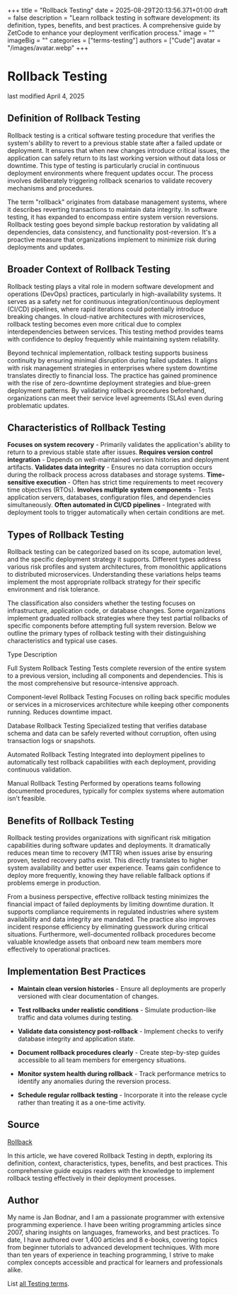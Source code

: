 +++
title = "Rollback Testing"
date = 2025-08-29T20:13:56.371+01:00
draft = false
description = "Learn rollback testing in software development: its definition, types, benefits, and best practices. A comprehensive guide by ZetCode to enhance your deployment verification process."
image = ""
imageBig = ""
categories = ["terms-testing"]
authors = ["Cude"]
avatar = "/images/avatar.webp"
+++

# Rollback Testing

last modified April 4, 2025

## Definition of Rollback Testing

Rollback testing is a critical software testing procedure that verifies the
system's ability to revert to a previous stable state after a failed update or
deployment. It ensures that when new changes introduce critical issues, the
application can safely return to its last working version without data loss or
downtime. This type of testing is particularly crucial in continuous deployment
environments where frequent updates occur. The process involves deliberately
triggering rollback scenarios to validate recovery mechanisms and procedures.

The term "rollback" originates from database management systems, where it
describes reverting transactions to maintain data integrity. In software
testing, it has expanded to encompass entire system version reversions. Rollback
testing goes beyond simple backup restoration by validating all dependencies,
data consistency, and functionality post-reversion. It's a proactive measure
that organizations implement to minimize risk during deployments and updates.

## Broader Context of Rollback Testing

Rollback testing plays a vital role in modern software development and
operations (DevOps) practices, particularly in high-availability systems. It
serves as a safety net for continuous integration/continuous deployment (CI/CD)
pipelines, where rapid iterations could potentially introduce breaking changes.
In cloud-native architectures with microservices, rollback testing becomes even
more critical due to complex interdependencies between services. This testing
method provides teams with confidence to deploy frequently while maintaining
system reliability.

Beyond technical implementation, rollback testing supports business continuity
by ensuring minimal disruption during failed updates. It aligns with risk
management strategies in enterprises where system downtime translates directly
to financial loss. The practice has gained prominence with the rise of
zero-downtime deployment strategies and blue-green deployment patterns. By
validating rollback procedures beforehand, organizations can meet their service
level agreements (SLAs) even during problematic updates.

## Characteristics of Rollback Testing

**Focuses on system recovery** - Primarily validates the
application's ability to return to a previous stable state after issues.
**Requires version control integration** - Depends on
well-maintained version histories and deployment artifacts.
**Validates data integrity** - Ensures no data corruption occurs
during the rollback process across databases and storage systems.
**Time-sensitive execution** - Often has strict time requirements
to meet recovery time objectives (RTOs).
**Involves multiple system components** - Tests application
servers, databases, configuration files, and dependencies simultaneously.
**Often automated in CI/CD pipelines** - Integrated with
deployment tools to trigger automatically when certain conditions are met.

## Types of Rollback Testing

Rollback testing can be categorized based on its scope, automation level, and
the specific deployment strategy it supports. Different types address various
risk profiles and system architectures, from monolithic applications to
distributed microservices. Understanding these variations helps teams implement
the most appropriate rollback strategy for their specific environment and risk
tolerance.

The classification also considers whether the testing focuses on infrastructure,
application code, or database changes. Some organizations implement graduated
rollback strategies where they test partial rollbacks of specific components
before attempting full system reversion. Below we outline the primary types of
rollback testing with their distinguishing characteristics and typical use cases.

Type
Description

Full System Rollback Testing
Tests complete reversion of the entire system to a previous version,
including all components and dependencies. This is the most comprehensive but
resource-intensive approach.

Component-level Rollback Testing
Focuses on rolling back specific modules or services in a microservices
architecture while keeping other components running. Reduces downtime impact.

Database Rollback Testing
Specialized testing that verifies database schema and data can be safely
reverted without corruption, often using transaction logs or snapshots.

Automated Rollback Testing
Integrated into deployment pipelines to automatically test rollback
capabilities with each deployment, providing continuous validation.

Manual Rollback Testing
Performed by operations teams following documented procedures, typically for
complex systems where automation isn't feasible.

## Benefits of Rollback Testing

Rollback testing provides organizations with significant risk mitigation
capabilities during software updates and deployments. It dramatically reduces
mean time to recovery (MTTR) when issues arise by ensuring proven, tested
recovery paths exist. This directly translates to higher system availability and
better user experience. Teams gain confidence to deploy more frequently, knowing
they have reliable fallback options if problems emerge in production.

From a business perspective, effective rollback testing minimizes the financial
impact of failed deployments by limiting downtime duration. It supports
compliance requirements in regulated industries where system availability and
data integrity are mandated. The practice also improves incident response
efficiency by eliminating guesswork during critical situations. Furthermore,
well-documented rollback procedures become valuable knowledge assets that
onboard new team members more effectively to operational practices.

## Implementation Best Practices

- **Maintain clean version histories** - Ensure all deployments are properly versioned with clear documentation of changes.

- **Test rollbacks under realistic conditions** - Simulate production-like traffic and data volumes during testing.

- **Validate data consistency post-rollback** - Implement checks to verify database integrity and application state.

- **Document rollback procedures clearly** - Create step-by-step guides accessible to all team members for emergency situations.

- **Monitor system health during rollback** - Track performance metrics to identify any anomalies during the reversion process.

- **Schedule regular rollback testing** - Incorporate it into the release cycle rather than treating it as a one-time activity.

## Source

[Rollback](https://en.wikipedia.org/wiki/Rollback_(data_management))

In this article, we have covered Rollback Testing in depth, exploring its
definition, context, characteristics, types, benefits, and best practices. This
comprehensive guide equips readers with the knowledge to implement rollback
testing effectively in their deployment processes.

## Author

My name is Jan Bodnar, and I am a passionate programmer with extensive
programming experience. I have been writing programming articles since 2007,
sharing insights on languages, frameworks, and best practices. To date, I have
authored over 1,400 articles and 8 e-books, covering topics from beginner
tutorials to advanced development techniques. With more than ten years of
experience in teaching programming, I strive to make complex concepts accessible
and practical for learners and professionals alike.

List [all Testing terms](/all/#terms-test).